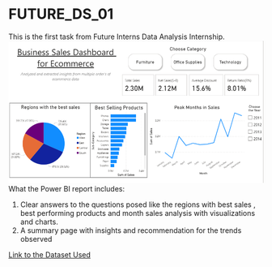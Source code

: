 # FUTURE_DS_01
This is the first task from Future Interns Data Analysis Internship.
![First Image](https://github.com/Adnan-M03/FUTURE_DS_01/blob/main/task1%20-%20img01.png)
What the Power BI report includes:
1) Clear answers to the questions posed like the regions with best sales , best performing products and month sales analysis with visualizations and charts.
2) A summary page with insights and recommendation for the trends observed


[Link to the Dataset Used](https://www.kaggle.com/datasets/mohamed38/superstoredataset)
